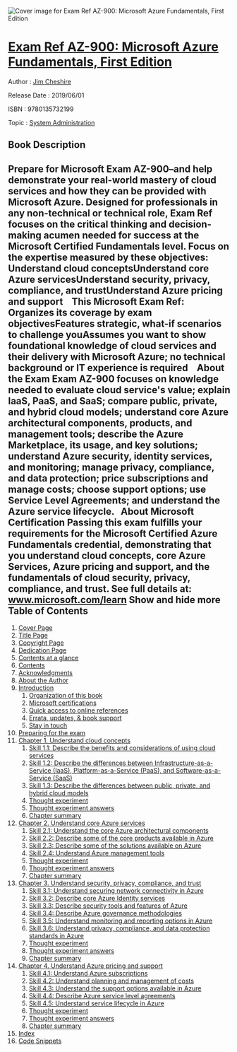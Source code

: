 ![Cover image for Exam Ref AZ-900: Microsoft Azure Fundamentals, First Edition](https://imgdetail.ebookreading.net/cover/cover/20200215/EB9780135732199.jpg)

[Exam Ref AZ-900: Microsoft Azure Fundamentals, First Edition](https://ebookreading.net/view/book/Exam+Ref+AZ-900%3A+Microsoft+Azure+Fundamentals%2C+First+Edition-EB9780135732199_1.html "Exam Ref AZ-900: Microsoft Azure Fundamentals, First Edition")
====================================================================================================================

Author : [Jim Cheshire](https://ebookreading.net/search/author/Jim+Cheshire)

Release Date : 2019/06/01

ISBN : 9780135732199

Topic : [System Administration](https://ebookreading.net/search/category/system-administration)

Book Description
-----------------

 Prepare for Microsoft Exam AZ-900–and help demonstrate your real-world mastery of cloud services and how they can be provided with Microsoft Azure. Designed for professionals in any non-technical or technical role, Exam Ref focuses on the critical thinking and decision-making acumen needed for success at the Microsoft Certified Fundamentals level.
Focus on the expertise measured by these objectives:
 
Understand cloud conceptsUnderstand core Azure servicesUnderstand security, privacy, compliance, and trustUnderstand Azure pricing and support 
 
This Microsoft Exam Ref:
 
Organizes its coverage by exam objectivesFeatures strategic, what-if scenarios to challenge youAssumes you want to show foundational knowledge of cloud services and their delivery with Microsoft Azure; no technical background or IT experience is required 
 
About the Exam
Exam AZ-900 focuses on knowledge needed to evaluate cloud service's value; explain IaaS, PaaS, and SaaS; compare public, private, and hybrid cloud models; understand core Azure architectural components, products, and management tools; describe the Azure Marketplace, its usage, and key solutions; understand Azure security, identity services, and monitoring; manage privacy, compliance, and data protection; price subscriptions and manage costs; choose support options; use Service Level Agreements; and understand the Azure service lifecycle.
 
About Microsoft Certification
Passing this exam fulfills your requirements for the Microsoft Certified Azure Fundamentals credential, demonstrating that you understand cloud concepts, core Azure Services, Azure pricing and support, and the fundamentals of cloud security, privacy, compliance, and trust.
See full details at: www.microsoft.com/learn
        Show and hide more                
Table of Contents
-----------------

1. [Cover Page](https://ebookreading.net/view/book/Exam+Ref+AZ-900%3A+Microsoft+Azure+Fundamentals%2C+First+Edition-EB9780135732199_1.html)
1. [Title Page](https://ebookreading.net/view/book/Exam+Ref+AZ-900%3A+Microsoft+Azure+Fundamentals%2C+First+Edition-EB9780135732199_2.html)
1. [Copyright Page](https://ebookreading.net/view/book/Exam+Ref+AZ-900%3A+Microsoft+Azure+Fundamentals%2C+First+Edition-EB9780135732199_3.html)
1. [Dedication Page](https://ebookreading.net/view/book/Exam+Ref+AZ-900%3A+Microsoft+Azure+Fundamentals%2C+First+Edition-EB9780135732199_4.html)
1. [Contents at a glance](https://ebookreading.net/view/book/Exam+Ref+AZ-900%3A+Microsoft+Azure+Fundamentals%2C+First+Edition-EB9780135732199_5.html#toc01)
1. [Contents](https://ebookreading.net/view/book/Exam+Ref+AZ-900%3A+Microsoft+Azure+Fundamentals%2C+First+Edition-EB9780135732199_6.html#toc)
1. [Acknowledgments](https://ebookreading.net/view/book/Exam+Ref+AZ-900%3A+Microsoft+Azure+Fundamentals%2C+First+Edition-EB9780135732199_7.html#ack)
1. [About the Author](https://ebookreading.net/view/book/Exam+Ref+AZ-900%3A+Microsoft+Azure+Fundamentals%2C+First+Edition-EB9780135732199_8.html#about)
1. [Introduction](https://ebookreading.net/view/book/Exam+Ref+AZ-900%3A+Microsoft+Azure+Fundamentals%2C+First+Edition-EB9780135732199_9.html#ch00)
    1. [Organization of this book](https://ebookreading.net/view/book/Exam+Ref+AZ-900%3A+Microsoft+Azure+Fundamentals%2C+First+Edition-EB9780135732199_9.html#ch00lev1sec1)
    1. [Microsoft certifications](https://ebookreading.net/view/book/Exam+Ref+AZ-900%3A+Microsoft+Azure+Fundamentals%2C+First+Edition-EB9780135732199_9.html#ch00lev1sec2)
    1. [Quick access to online references](https://ebookreading.net/view/book/Exam+Ref+AZ-900%3A+Microsoft+Azure+Fundamentals%2C+First+Edition-EB9780135732199_9.html#ch00lev1sec3)
    1. [Errata, updates, &amp; book support](https://ebookreading.net/view/book/Exam+Ref+AZ-900%3A+Microsoft+Azure+Fundamentals%2C+First+Edition-EB9780135732199_9.html#ch00lev1sec4)
    1. [Stay in touch](https://ebookreading.net/view/book/Exam+Ref+AZ-900%3A+Microsoft+Azure+Fundamentals%2C+First+Edition-EB9780135732199_9.html#ch00lev1sec5)
1. [Preparing for the exam](https://ebookreading.net/view/book/Exam+Ref+AZ-900%3A+Microsoft+Azure+Fundamentals%2C+First+Edition-EB9780135732199_10.html#ch00a)
1. [Chapter 1. Understand cloud concepts](https://ebookreading.net/view/book/Exam+Ref+AZ-900%3A+Microsoft+Azure+Fundamentals%2C+First+Edition-EB9780135732199_11.html#ch01)
    1. [Skill 1.1: Describe the benefits and considerations of using cloud services](https://ebookreading.net/view/book/Exam+Ref+AZ-900%3A+Microsoft+Azure+Fundamentals%2C+First+Edition-EB9780135732199_11.html#ch01lev1sec1)
    1. [Skill 1.2: Describe the differences between Infrastructure-as-a-Service (IaaS), Platform-as-a-Service (PaaS), and Software-as-a-Service (SaaS)](https://ebookreading.net/view/book/Exam+Ref+AZ-900%3A+Microsoft+Azure+Fundamentals%2C+First+Edition-EB9780135732199_11.html#ch01lev1sec2)
    1. [Skill 1.3: Describe the differences between public, private, and hybrid cloud models](https://ebookreading.net/view/book/Exam+Ref+AZ-900%3A+Microsoft+Azure+Fundamentals%2C+First+Edition-EB9780135732199_11.html#ch01lev1sec3)
    1. [Thought experiment](https://ebookreading.net/view/book/Exam+Ref+AZ-900%3A+Microsoft+Azure+Fundamentals%2C+First+Edition-EB9780135732199_11.html#ch01lev1sec4)
    1. [Thought experiment answers](https://ebookreading.net/view/book/Exam+Ref+AZ-900%3A+Microsoft+Azure+Fundamentals%2C+First+Edition-EB9780135732199_11.html#ch01lev1sec5)
    1. [Chapter summary](https://ebookreading.net/view/book/Exam+Ref+AZ-900%3A+Microsoft+Azure+Fundamentals%2C+First+Edition-EB9780135732199_11.html#ch01lev1sec6)
1. [Chapter 2. Understand core Azure services](https://ebookreading.net/view/book/Exam+Ref+AZ-900%3A+Microsoft+Azure+Fundamentals%2C+First+Edition-EB9780135732199_12.html#ch02)
    1. [Skill 2.1: Understand the core Azure architectural components](https://ebookreading.net/view/book/Exam+Ref+AZ-900%3A+Microsoft+Azure+Fundamentals%2C+First+Edition-EB9780135732199_12.html#ch02lev1sec1)
    1. [Skill 2.2: Describe some of the core products available in Azure](https://ebookreading.net/view/book/Exam+Ref+AZ-900%3A+Microsoft+Azure+Fundamentals%2C+First+Edition-EB9780135732199_12.html#ch02lev1sec2)
    1. [Skill 2.3: Describe some of the solutions available on Azure](https://ebookreading.net/view/book/Exam+Ref+AZ-900%3A+Microsoft+Azure+Fundamentals%2C+First+Edition-EB9780135732199_12.html#ch02lev1sec3)
    1. [Skill 2.4: Understand Azure management tools](https://ebookreading.net/view/book/Exam+Ref+AZ-900%3A+Microsoft+Azure+Fundamentals%2C+First+Edition-EB9780135732199_12.html#ch02lev1sec4)
    1. [Thought experiment](https://ebookreading.net/view/book/Exam+Ref+AZ-900%3A+Microsoft+Azure+Fundamentals%2C+First+Edition-EB9780135732199_12.html#ch02lev1sec5)
    1. [Thought experiment answers](https://ebookreading.net/view/book/Exam+Ref+AZ-900%3A+Microsoft+Azure+Fundamentals%2C+First+Edition-EB9780135732199_12.html#ch02lev1sec6)
    1. [Chapter summary](https://ebookreading.net/view/book/Exam+Ref+AZ-900%3A+Microsoft+Azure+Fundamentals%2C+First+Edition-EB9780135732199_12.html#ch02lev1sec7)
1. [Chapter 3. Understand security, privacy, compliance, and trust](https://ebookreading.net/view/book/Exam+Ref+AZ-900%3A+Microsoft+Azure+Fundamentals%2C+First+Edition-EB9780135732199_13.html#ch03)
    1. [Skill 3.1: Understand securing network connectivity in Azure](https://ebookreading.net/view/book/Exam+Ref+AZ-900%3A+Microsoft+Azure+Fundamentals%2C+First+Edition-EB9780135732199_13.html#ch03lev1sec1)
    1. [Skill 3.2: Describe core Azure Identity services](https://ebookreading.net/view/book/Exam+Ref+AZ-900%3A+Microsoft+Azure+Fundamentals%2C+First+Edition-EB9780135732199_13.html#ch03lev1sec2)
    1. [Skill 3.3: Describe security tools and features of Azure](https://ebookreading.net/view/book/Exam+Ref+AZ-900%3A+Microsoft+Azure+Fundamentals%2C+First+Edition-EB9780135732199_13.html#ch03lev1sec3)
    1. [Skill 3.4: Describe Azure governance methodologies](https://ebookreading.net/view/book/Exam+Ref+AZ-900%3A+Microsoft+Azure+Fundamentals%2C+First+Edition-EB9780135732199_13.html#ch03lev1sec4)
    1. [Skill 3.5: Understand monitoring and reporting options in Azure](https://ebookreading.net/view/book/Exam+Ref+AZ-900%3A+Microsoft+Azure+Fundamentals%2C+First+Edition-EB9780135732199_13.html#ch03lev1sec5)
    1. [Skill 3.6: Understand privacy, compliance, and data protection standards in Azure](https://ebookreading.net/view/book/Exam+Ref+AZ-900%3A+Microsoft+Azure+Fundamentals%2C+First+Edition-EB9780135732199_13.html#ch03lev1sec6)
    1. [Thought experiment](https://ebookreading.net/view/book/Exam+Ref+AZ-900%3A+Microsoft+Azure+Fundamentals%2C+First+Edition-EB9780135732199_13.html#ch03lev1sec7)
    1. [Thought experiment answers](https://ebookreading.net/view/book/Exam+Ref+AZ-900%3A+Microsoft+Azure+Fundamentals%2C+First+Edition-EB9780135732199_13.html#ch03lev1sec8)
    1. [Chapter summary](https://ebookreading.net/view/book/Exam+Ref+AZ-900%3A+Microsoft+Azure+Fundamentals%2C+First+Edition-EB9780135732199_13.html#ch03lev1sec9)
1. [Chapter 4. Understand Azure pricing and support](https://ebookreading.net/view/book/Exam+Ref+AZ-900%3A+Microsoft+Azure+Fundamentals%2C+First+Edition-EB9780135732199_14.html#ch04)
    1. [Skill 4.1: Understand Azure subscriptions](https://ebookreading.net/view/book/Exam+Ref+AZ-900%3A+Microsoft+Azure+Fundamentals%2C+First+Edition-EB9780135732199_14.html#ch04lev1sec1)
    1. [Skill 4.2: Understand planning and management of costs](https://ebookreading.net/view/book/Exam+Ref+AZ-900%3A+Microsoft+Azure+Fundamentals%2C+First+Edition-EB9780135732199_14.html#ch04lev1sec2)
    1. [Skill 4.3: Understand the support options available in Azure](https://ebookreading.net/view/book/Exam+Ref+AZ-900%3A+Microsoft+Azure+Fundamentals%2C+First+Edition-EB9780135732199_14.html#ch04lev1sec3)
    1. [Skill 4.4: Describe Azure service level agreements](https://ebookreading.net/view/book/Exam+Ref+AZ-900%3A+Microsoft+Azure+Fundamentals%2C+First+Edition-EB9780135732199_14.html#ch04lev1sec4)
    1. [Skill 4.5: Understand service lifecycle in Azure](https://ebookreading.net/view/book/Exam+Ref+AZ-900%3A+Microsoft+Azure+Fundamentals%2C+First+Edition-EB9780135732199_14.html#ch04lev1sec5)
    1. [Thought experiment](https://ebookreading.net/view/book/Exam+Ref+AZ-900%3A+Microsoft+Azure+Fundamentals%2C+First+Edition-EB9780135732199_14.html#ch04lev1sec6)
    1. [Thought experiment answers](https://ebookreading.net/view/book/Exam+Ref+AZ-900%3A+Microsoft+Azure+Fundamentals%2C+First+Edition-EB9780135732199_14.html#ch04lev1sec7)
    1. [Chapter summary](https://ebookreading.net/view/book/Exam+Ref+AZ-900%3A+Microsoft+Azure+Fundamentals%2C+First+Edition-EB9780135732199_14.html#ch04lev1sec8)
1. [Index](https://ebookreading.net/view/book/Exam+Ref+AZ-900%3A+Microsoft+Azure+Fundamentals%2C+First+Edition-EB9780135732199_15.html#index)
1. [Code Snippets](https://ebookreading.net/view/book/Exam+Ref+AZ-900%3A+Microsoft+Azure+Fundamentals%2C+First+Edition-EB9780135732199_18.html#ch02_images)
